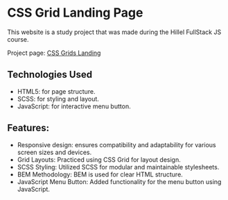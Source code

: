 # CSS Grid Landing Page
This website is a study project that was made during the Hillel FullStack JS course.

Project page: [CSS Grids Landing]([https://panisil.github.io/hillel-homework-16/](https://panisil.github.io/css-grids-landing-page/))

## Technologies Used
- HTML5: for page structure.
- SCSS: for styling and layout.
- JavaScript: for interactive menu button.

## Features:
- Responsive design: ensures compatibility and adaptability for various screen sizes and devices.
- Grid Layouts: Practiced using CSS Grid for layout design.
- SCSS Styling: Utilized SCSS for modular and maintainable stylesheets.
- BEM Methodology: BEM is used for clear HTML structure.
- JavaScript Menu Button: Added functionality for the menu button using JavaScript.




